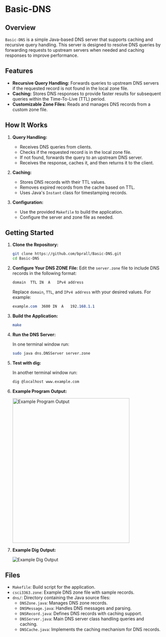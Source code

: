 # Basic-DNS

## Overview

`Basic-DNS` is a simple Java-based DNS server that supports caching and recursive query handling. This server is designed to resolve DNS queries by forwarding requests to upstream servers when needed and caching responses to improve performance.

## Features

- **Recursive Query Handling:** Forwards queries to upstream DNS servers if the requested record is not found in the local zone file.
- **Caching:** Stores DNS responses to provide faster results for subsequent queries within the Time-To-Live (TTL) period.
- **Customizable Zone Files:** Reads and manages DNS records from a custom zone file.

## How It Works

1. **Query Handling:**
   - Receives DNS queries from clients.
   - Checks if the requested record is in the local zone file.
   - If not found, forwards the query to an upstream DNS server.
   - Receives the response, caches it, and then returns it to the client.

2. **Caching:**
   - Stores DNS records with their TTL values.
   - Removes expired records from the cache based on TTL.
   - Uses Java's `Instant` class for timestamping records.

3. **Configuration:**
   - Use the provided `Makefile` to build the application.
   - Configure the server and zone file as needed.

## Getting Started

1. **Clone the Repository:**

   ```sh
   git clone https://github.com/bprall/Basic-DNS.git
   cd Basic-DNS
    ```
2. **Configure Your DNS ZONE File:**
    Edit the `server.zone` file to include DNS records in the following format:
        
    ```css
    domain  TTL IN  A   IPv4 address
    ```
    
    Replace `domain`, `TTL`, and `IPv4 address` with your desired values. For example:
        
    ```css 
    example.com  3600 IN  A   192.168.1.1
    ```

3. **Build the Application:**
    ```sh
    make
    ```
4. **Run the DNS Server:**
    
    In one terminal window run:
    ```sh
    sudo java dns.DNSServer server.zone
    ```

5. **Test with dig:**
    
    In another terminal window run:
    ```sh
    dig @localhost www.example.com
    ```

6. **Example Program Output:**

    <img src="https://cdn.glitch.global/3874a658-483f-41ac-b439-3b48eab1370f/dns-img.png?v=1722040052514" alt="Example Program Output" width="377" height="465"/>

7. **Example Dig Output:**

    <img src="https://cdn.glitch.global/3874a658-483f-41ac-b439-3b48eab1370f/dns-dig-img.png?v=1722203538770" alt="Example Dig Output"/>

## Files
- `Makefile`: Build script for the application.
- `csci3363.zone`: Example DNS zone file with sample records.
- `dns/`: Directory containing the Java source files:
    - `DNSZone.java`: Manages DNS zone records.
    - `DNSMessage.java`: Handles DNS messages and parsing.
    - `DNSRecord.java`: Defines DNS records with caching support.
    - `DNSServer.java`: Main DNS server class handling queries and caching.
    - `DNSCache.java`: Implements the caching mechanism for DNS records.
